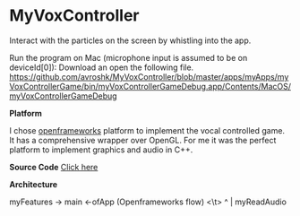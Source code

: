 # MyVoxController
Interact with the particles on the screen by whistling into the app.

Run the program on Mac (microphone input is assumed to be on deviceId[0]): Download an open the following file.
https://github.com/avroshk/MyVoxController/blob/master/apps/myApps/myVoxControllerGame/bin/myVoxControllerGameDebug.app/Contents/MacOS/myVoxControllerGameDebug 

**Platform**

<p>I chose <a href="http://openframeworks.cc/documentation/">openframeworks</a> platform to implement the vocal controlled game. It has a comprehensive wrapper over OpenGL. For me it was the perfect platform to implement graphics and audio in C++.</p>

**Source Code** <a href="https://github.com/avroshk/MyVoxController/tree/master/apps/myApps/myVoxControllerGame/src">Click here</a>

**Architecture**

myFeatures ->  main  <-ofApp (Openframeworks flow)
<\t> ^
                |
            myReadAudio 



